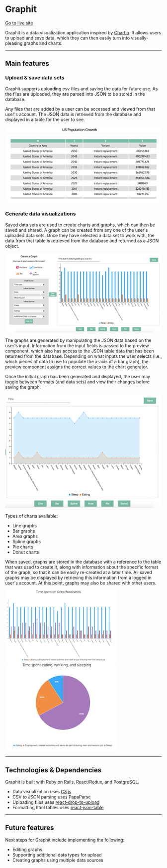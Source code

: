 # Graphit

[Go to live site][heroku]



Graphit is a data visualization application inspired by [Chartio][chartio]. It allows users to upload and save data, which they can then easily turn into visually-pleasing graphs and charts.


---
## Main features

### Upload & save data sets

Graphit supports uploading csv files and saving the data for future use. As the files are uploaded, they are parsed into JSON to be stored in the database.


Any files that are added by a user can be accessed and viewed from that user's account. The JSON data is retrieved from the database and displayed in a table for the user to see.

![viewing data](https://github.com/acmeff/graphit/blob/master/graphit/docs/screenshots/table-detail.png "Example data table")


### Generate data visualizations

Saved data sets are used to create charts and graphs, which can then be saved and shared.
A graph can be created from any one of the user's uploaded data sets. Once they have selected a data set to work with, the data from that table is retrieved from the database and returned as a JSON object.

![create graph](https://github.com/acmeff/graphit/blob/master/graphit/docs/screenshots/create-graph.png "Creating a new graph based on user's data set")

The graphs are generated by manipulating the JSON data based on the user's input. Information from the input fields is passed to the preview component, which also has access to the JSON table data that has been returned from the database. Depending on what inputs the user selects (i.e., which pieces of data to use to populate the x-axis of a bar graph), the preview component assigns the correct values to the chart generator.

Once the initial graph has been generated and displayed, the user may toggle between formats (and data sets) and view their changes before saving the graph.

![area graph](https://github.com/acmeff/graphit/blob/master/graphit/docs/screenshots/area-graph.png "See current state of graph")

Types of charts available:
+ Line graphs
+ Bar graphs
+ Area graphs
+ Spline graphs
+ Pie charts
+ Donut charts

When saved, graphs are stored in the database with a reference to the table that was used to create it, along with information about the specific format of the graph, so that it can be easily re-created at a later time. All saved graphs may be displayed by retrieving this information from a logged in user's account. At this point, graphs may also be shared with other users.

![bar graph](https://github.com/acmeff/graphit/blob/master/graphit/docs/screenshots/bar-detail.png "Bar graph")                  ![pie chart](https://github.com/acmeff/graphit/blob/master/graphit/docs/screenshots/pie-detail.png "Pie chart")



---

## Technologies & Dependencies

Graphit is built with Ruby on Rails, React/Redux, and PostgreSQL.

  + Data visualization uses [C3.js][c3]
  + CSV to JSON parsing uses [PapaParse][papaparse]
  + Uploading files uses [react-drop-to-upload][droptoupload]
  + Formatting html tables uses [react-json-table][jsontable]

---
## Future features

Next steps for Graphit include implementing the following:

 + Editing graphs
 + Supporting additional data types for upload
 + Creating graphs using multiple data sources


[chartio]:https://chartio.com/
[heroku]:https://ancient-taiga-42028.herokuapp.com/#/
[c3]:https://github.com/c3js/c3
[PapaParse]:https://github.com/mholt/PapaParse
[droptoupload]:https://github.com/compulim/react-drop-to-upload
[jsontable]:https://github.com/arqex/react-json-table
